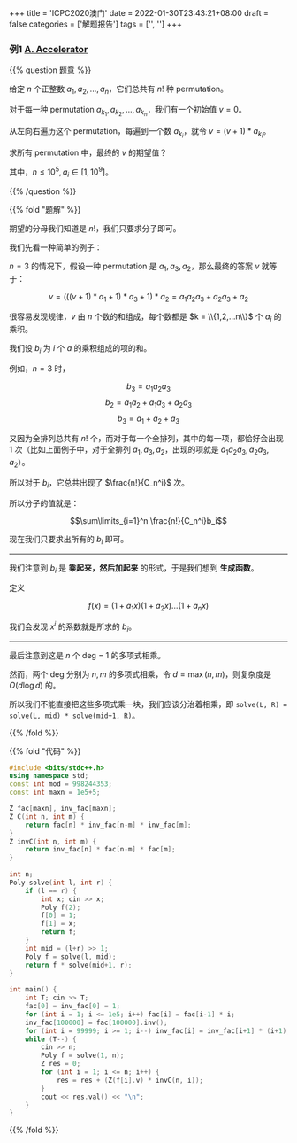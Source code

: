 +++
title = 'ICPC2020澳门'
date = 2022-01-30T23:43:21+08:00
draft = false
categories = ['解题报告']
tags = ['', '']
+++

### 例1 [A. Accelerator](https://codeforces.com/gym/103119/problem/A)

{{% question 题意 %}}

给定 $n$ 个正整数 $a_1,a_2,...,a_n$，它们总共有 $n!$ 种 permutation。

对于每一种 permutation $a_{k_1},a_{k_2},...,a_{k_n}$，我们有一个初始值 $v=0$。

从左向右遍历这个 permutation，每遍到一个数 $a_{k_i}$，就令 $v = (v+1) * a_{k_i}$。

求所有 permutation 中，最终的 $v$ 的期望值？

其中，$n \leq 10^5, a_i \in [1, 10^9]$。

{{% /question %}}


{{% fold "题解" %}}

期望的分母我们知道是 $n!$，我们只要求分子即可。

我们先看一种简单的例子：

$n=3$ 的情况下，假设一种 permutation 是 $a_1,a_3,a_2$，那么最终的答案 $v$ 就等于：

$$v=(((v+1)*a_1+1)*a_3+1)*a_2=a_1a_2a_3+a_2a_3+a_2$$

很容易发现规律，$v$ 由 $n$ 个数的和组成，每个数都是 $k = \\{1,2,...n\\}$ 个 $a_i$ 的乘积。

我们设 $b_i$ 为 $i$ 个 $a$ 的乘积组成的项的和。

例如，$n=3$ 时，

$$b_3=a_1a_2a_3$$ 
$$b_2=a_1a_2+a_1a_3+a_2a_3$$
$$b_3=a_1+a_2+a_3$$

又因为全排列总共有 $n!$ 个，而对于每一个全排列，其中的每一项，都恰好会出现 $1$ 次（比如上面例子中，对于全排列 $a_1,a_3,a_2$，出现的项就是 $a_1a_2a_3,a_2a_3,a_2$）。

所以对于 $b_i$，它总共出现了 $\frac{n!}{C_n^i}$ 次。

所以分子的值就是：

$$\sum\limits_{i=1}^n \frac{n!}{C_n^i}b_i$$

现在我们只要求出所有的 $b_i$ 即可。

<hr>

我们注意到 $b_i$ 是 **乘起来，然后加起来** 的形式，于是我们想到 **生成函数**。

定义

$$f(x)=(1+a_1x)(1+a_2x)...(1+a_nx)$$

我们会发现 $x^i$ 的系数就是所求的 $b_i$。

<hr>

最后注意到这是 $n$ 个 deg = 1 的多项式相乘。

然而，两个 deg 分别为 $n,m$ 的多项式相乘，令 $d=\max(n,m)$，则复杂度是 $O(d\log d)$ 的。

所以我们不能直接把这些多项式乘一块，我们应该分治着相乘，即 `solve(L, R) = solve(L, mid) * solve(mid+1, R)`。

{{% /fold %}}


{{% fold "代码" %}}

```cpp
#include <bits/stdc++.h>
using namespace std;
const int mod = 998244353;
const int maxn = 1e5+5;

Z fac[maxn], inv_fac[maxn];
Z C(int n, int m) {
    return fac[n] * inv_fac[n-m] * inv_fac[m];
}
Z invC(int n, int m) {
    return inv_fac[n] * fac[n-m] * fac[m];
}
 
int n;
Poly solve(int l, int r) {
    if (l == r) {
        int x; cin >> x;
        Poly f(2);
        f[0] = 1;
        f[1] = x;
        return f;
    }
    int mid = (l+r) >> 1;
    Poly f = solve(l, mid);
    return f * solve(mid+1, r);
}
 
int main() {
    int T; cin >> T;
    fac[0] = inv_fac[0] = 1;
    for (int i = 1; i <= 1e5; i++) fac[i] = fac[i-1] * i;
    inv_fac[100000] = fac[100000].inv();
    for (int i = 99999; i >= 1; i--) inv_fac[i] = inv_fac[i+1] * (i+1);
    while (T--) {
        cin >> n;
        Poly f = solve(1, n);
        Z res = 0;
        for (int i = 1; i <= n; i++) {
            res = res + (Z(f[i].v) * invC(n, i));
        }
        cout << res.val() << "\n";
    }
}
```

{{% /fold %}}

